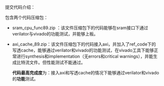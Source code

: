 提交代码介绍：

包含两个代码压缩包：

- sram_cpu_func89.zip ：该文件压缩包下的代码能够在sram接口下通过verilator与vivado的功能测试，并能够上板。

- axi_cache_89.zip：该文件压缩包下的代码接入axi，并加入了ref_code下的写透cache，能够通过verilator和vivado的功能测试，在vivado工具下能够正常进行synthesis和implementation（无errors和critical warnings），并能生成比特流文件。但性能测试不能通过。

  **代码最高完成度**为：接入axi和写透cache的情况下能够通过verilator和vivado的**功能**测试。